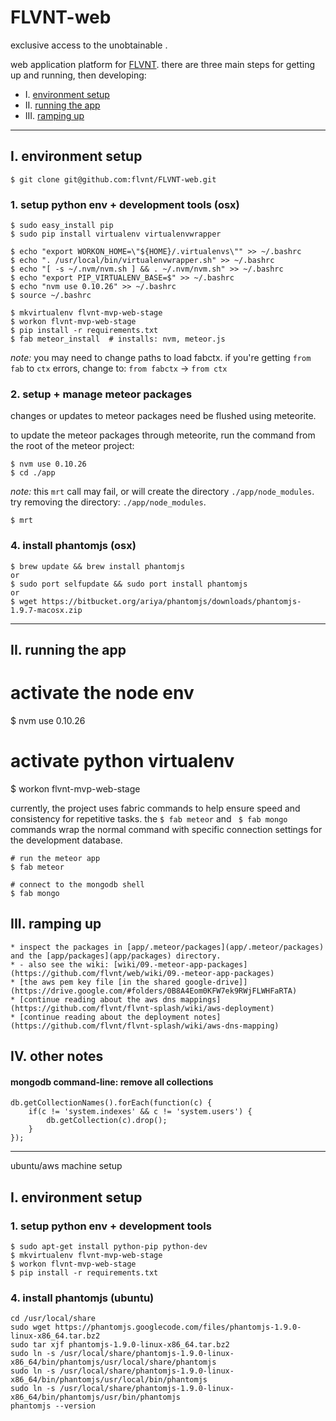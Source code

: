 FLVNT-web
=========

exclusive access to the unobtainable .


web application platform for [FLVNT](flvnt.com).  there are three main steps
for getting up and running, then developing:

* I. [environment setup](#i-environment-setup)
* II. [running the app](#ii-running-the-app)
* III. [ramping up](#iii-ramping-up)


-----


## I. environment setup

    $ git clone git@github.com:flvnt/FLVNT-web.git


### 1. setup python env + development tools (osx)

    $ sudo easy_install pip
    $ sudo pip install virtualenv virtualenvwrapper

    $ echo "export WORKON_HOME=\"${HOME}/.virtualenvs\"" >> ~/.bashrc
    $ echo ". /usr/local/bin/virtualenvwrapper.sh" >> ~/.bashrc
    $ echo "[ -s ~/.nvm/nvm.sh ] && . ~/.nvm/nvm.sh" >> ~/.bashrc
    $ echo "export PIP_VIRTUALENV_BASE=$" >> ~/.bashrc
    $ echo "nvm use 0.10.26" >> ~/.bashrc
    $ source ~/.bashrc

    $ mkvirtualenv flvnt-mvp-web-stage
    $ workon flvnt-mvp-web-stage
    $ pip install -r requirements.txt
    $ fab meteor_install  # installs: nvm, meteor.js


*note:* you may need to change paths to load fabctx. if you're getting
`from fab` to `ctx` errors, change to: `from fabctx` -> `from ctx`


### 2. setup + manage meteor packages

changes or updates to meteor packages need be flushed using meteorite.

to update the meteor packages through meteorite, run the command from the root
of the meteor project:

    $ nvm use 0.10.26
    $ cd ./app

*note:* this `mrt` call may fail, or will create the directory `./app/node_modules`.
try removing the directory: `./app/node_modules`.

    $ mrt


### 4. install phantomjs (osx)

    $ brew update && brew install phantomjs
    or
    $ sudo port selfupdate && sudo port install phantomjs
    or
    $ wget https://bitbucket.org/ariya/phantomjs/downloads/phantomjs-1.9.7-macosx.zip


-----


## II. running the app

  # activate the node env
  $ nvm use 0.10.26

  # activate python virtualenv
  $ workon flvnt-mvp-web-stage


currently, the project uses fabric commands to help ensure speed and consistency
for repetitive tasks. the `$ fab meteor` and ` $ fab mongo` commands wrap the
normal command with specific connection settings for the development database.

    # run the meteor app
    $ fab meteor

    # connect to the mongodb shell
    $ fab mongo


## III. ramping up

    * inspect the packages in [app/.meteor/packages](app/.meteor/packages) and the [app/packages](app/packages) directory.
    * - also see the wiki: [wiki/09.-meteor-app-packages](https://github.com/flvnt/web/wiki/09.-meteor-app-packages)
    * [the aws pem key file [in the shared google-drive]](https://drive.google.com/#folders/0B8A4Eom0KFW7ek9RWjFLWHFaRTA)
    * [continue reading about the aws dns mappings](https://github.com/flvnt/flvnt-splash/wiki/aws-deployment)
    * [continue reading about the deployment notes](https://github.com/flvnt/flvnt-splash/wiki/aws-dns-mapping)



## IV. other notes

#### mongodb command-line: remove all collections

    db.getCollectionNames().forEach(function(c) {
        if(c != 'system.indexes' && c != 'system.users') {
            db.getCollection(c).drop();
        }
    });


-----


ubuntu/aws machine setup


## I. environment setup


### 1. setup python env + development tools

    $ sudo apt-get install python-pip python-dev
    $ mkvirtualenv flvnt-mvp-web-stage
    $ workon flvnt-mvp-web-stage
    $ pip install -r requirements.txt


### 4. install phantomjs (ubuntu)


    cd /usr/local/share
    sudo wget https://phantomjs.googlecode.com/files/phantomjs-1.9.0-linux-x86_64.tar.bz2
    sudo tar xjf phantomjs-1.9.0-linux-x86_64.tar.bz2
    sudo ln -s /usr/local/share/phantomjs-1.9.0-linux-x86_64/bin/phantomjs/usr/local/share/phantomjs
    sudo ln -s /usr/local/share/phantomjs-1.9.0-linux-x86_64/bin/phantomjs/usr/local/bin/phantomjs
    sudo ln -s /usr/local/share/phantomjs-1.9.0-linux-x86_64/bin/phantomjs/usr/bin/phantomjs
    phantomjs --version

